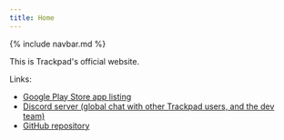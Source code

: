 ```yaml
---
title: Home
---
```


{% include navbar.md %}

This is Trackpad's official website.

Links:

* [Google Play Store app listing](https://play.google.com/store/apps/details?id=com.github.ericytsang.screenfilter.app.android)
* [Discord server (global chat with other Trackpad users, and the dev team)](https://discord.gg/rkdaYNx)
* [GitHub repository](https://github.com/ericytsang/app.android.screenfilter)
